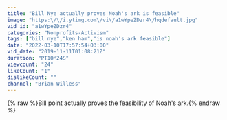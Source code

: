 ```yaml
---
title: "Bill Nye actually proves Noah's ark is feasible"
image: "https:\/\/i.ytimg.com\/vi\/a1wYpeZDzr4\/hqdefault.jpg"
vid_id: "a1wYpeZDzr4"
categories: "Nonprofits-Activism"
tags: ["bill nye","ken ham","is noah's ark feasible"]
date: "2022-03-10T17:57:54+03:00"
vid_date: "2019-11-11T01:08:21Z"
duration: "PT10M24S"
viewcount: "24"
likeCount: "1"
dislikeCount: ""
channel: "Brian Willess"
---
```

{% raw %}Bill point actually proves the feasibility of Noah's ark.{% endraw %}
